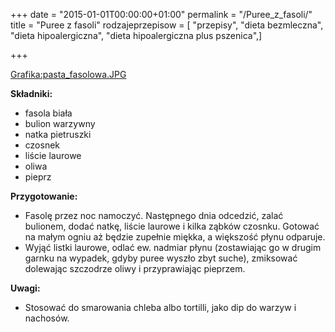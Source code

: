 +++
date = "2015-01-01T00:00:00+01:00"
permalink = "/Puree_z_fasoli/"
title = "Puree z fasoli"
rodzajeprzepisow = [ "przepisy", "dieta bezmleczna", "dieta hipoalergiczna", "dieta hipoalergiczna plus pszenica",]

+++

[Grafika:pasta_fasolowa.JPG](/Grafika:pasta_fasolowa.JPG "wikilink")

**Składniki:**

-   fasola biała
-   bulion warzywny
-   natka pietruszki
-   czosnek
-   liście laurowe
-   oliwa
-   pieprz

**Przygotowanie:**

-   Fasolę przez noc namoczyć. Następnego dnia odcedzić, zalać bulionem, dodać natkę, liście laurowe i kilka ząbków czosnku. Gotować na małym ogniu aż będzie zupełnie miękka, a większość płynu odparuje.
-   Wyjąć listki laurowe, odlać ew. nadmiar płynu (zostawiając go w drugim garnku na wypadek, gdyby puree wyszło zbyt suche), zmiksować dolewając szczodrze oliwy i przyprawiając pieprzem.

**Uwagi:**

-   Stosować do smarowania chleba albo tortilli, jako dip do warzyw i nachosów.
